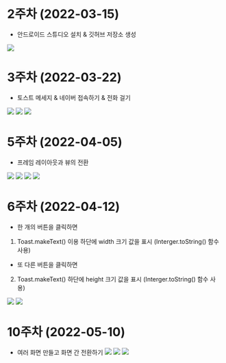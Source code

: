# 2주차 (2022-03-15)
  - 안드로이드 스튜디오 설치 & 깃허브 저장소 생성

<img width="" height="" src="./pic/2st.PNG"></img>

# 3주차 (2022-03-22)
  - 토스트 메세지 & 네이버 접속하기 & 전화 걸기

<img width="" height="" src="./pic/3주차_토스트.png"></img>
<img width="" height="" src="./pic/3주차_네이버.png"></img>
<img width="" height="" src="./pic/3주차_전화걸기.png"></img>

# 5주차 (2022-04-05)
- 프레임 레이아웃과 뷰의 전환

<img width="" height="" src="./pic/5주차_actmain.png"></img>
<img width="" height="" src="./pic/5주차_mainact.png"></img>
<img width="" height="" src="./pic/5주차_1.png"></img>
<img width="" height="" src="./pic/5주차_2.png"></img>

# 6주차 (2022-04-12)

- 한 개의 버튼을 클릭하면 
1. Toast.makeText() 이용 하단에 width 크기 값을 표시 (Interger.toString() 함수 사용) 

- 또 다른 버튼을 클릭하면 
2. Toast.makeText() 하단에 height 크기 값을 표시 (Interger.toString() 함수 사용)

<img width="" height="" src="./pic/넓이.png"></img>
<img width="" height="" src="./pic/높이.png"></img>

# 10주차 (2022-05-10)

- 여러 화면 만들고 화면 간 전환하기
<img width="" height="" src="./pic/10주차 (1).png"></img>
<img width="" height="" src="./pic/10주차 (2).png"></img>
<img width="" height="" src="./pic/10주차 (3).png"></img>
